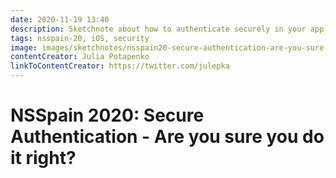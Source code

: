 ```yaml
---
date: 2020-11-19 13:40
description: Sketchnote about how to authenticate securely in your app at NSSpain 2020
tags: nsspain-20, iOS, security
image: images/sketchnotes/nsspain20-secure-authentication-are-you-sure-you-do-it-right-small.jpg
contentCreator: Julia Potapenko
linkToContentCreator: https://twitter.com/julepka
---
```


# NSSpain 2020: Secure Authentication - Are you sure you do it right?
